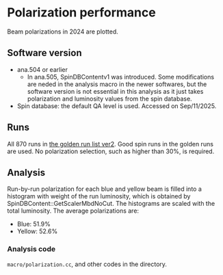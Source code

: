 # Polarization performance
Beam polarizations in 2024 are plotted.

## Software version
- ana.504 or earlier
  - In ana.505, SpinDBContentv1 was introduced. Some modifications are neded in the analysis macro in the newer softwares, but the software version is not essential in this analysis as it just takes polarization and luminosity values from the spin database.
- Spin database: the default QA level is used. Accessed on Sep/11/2025.

## Runs
All 870 runs in [the golden run list ver2](https://github.com/sPHENIX-Collaboration/analysis/blob/master/runListGeneration/Run2024pp/Full_ppGoldenRunList_Version2.list).
Good spin runs in the golden runs are used.
No polarization selection, such as higher than 30%, is required.

## Analysis
Run-by-run polarization for each blue and yellow beam is filled into a histogram with weight of the run luminosity, which is obtained by SpinDBContent::GetScalerMbdNoCut.
The histograms are scaled with the total luminosity.
The average polarizations are:
- Blue: 51.9%
- Yellow: 52.6%

### Analysis code
`macro/polarization.cc`, and other codes in the directory.